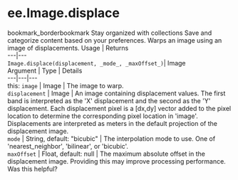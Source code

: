  
#  ee.Image.displace
bookmark_borderbookmark Stay organized with collections  Save and categorize content based on your preferences.
Warps an image using an image of displacements.
Usage | Returns  
---|---  
`Image.displace(displacement, _mode_, _maxOffset_)`|  Image  
Argument | Type | Details  
---|---|---  
this: `image` | Image | The image to warp.  
`displacement` | Image | An image containing displacement values. The first band is interpreted as the 'X' displacement and the second as the 'Y' displacement. Each displacement pixel is a [dx,dy] vector added to the pixel location to determine the corresponding pixel location in 'image'. Displacements are interpreted as meters in the default projection of the displacement image.  
`mode` | String, default: "bicubic" | The interpolation mode to use. One of 'nearest_neighbor', 'bilinear', or 'bicubic'.  
`maxOffset` | Float, default: null | The maximum absolute offset in the displacement image. Providing this may improve processing performance.  
Was this helpful?
